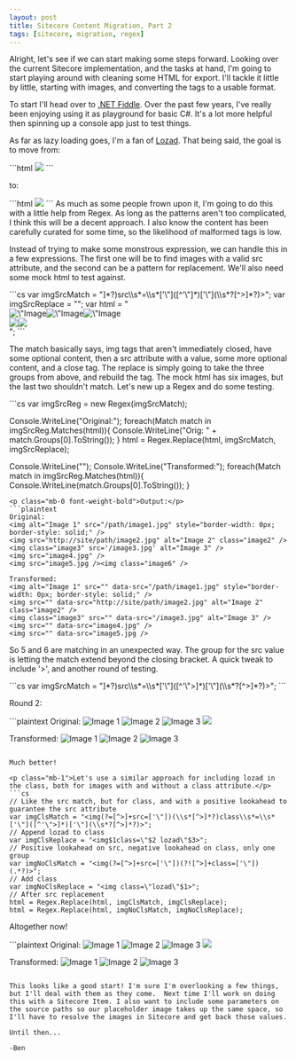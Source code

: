 ```yaml
---
layout: post
title: Sitecore Content Migration, Part 2
tags: [sitecore, migration, regex]
---
```


Alright, let's see if we can start making some steps forward. Looking over the current Sitecore implementation, and the tasks at hand, I'm going to start playing around with cleaning some HTML for export.  I'll tackle it little by little, starting with images, and converting the tags to a usable format.

To start I'll head over to [.NET Fiddle](https://dotnetfiddle.net/). Over the past few years, I've really been enjoying using it as playground for basic C#.  It's a lot more helpful then spinning up a console app just to test things.

<p class="mb-0">As far as lazy loading goes, I'm a fan of <a href="https://github.com/ApoorvSaxena/lozad.js">Lozad</a>.  That being said, the goal is to move from:</p>
```html
<img attributes="" src="currentPath" class="someClass" otherAttributes="" />
```
<p class="my-0">to:</p>
```html
<img attributes="" src="placeHolderPath" data-src="currentPath" class="someClass lozad" otherAttributes="" />
```
As much as some people frown upon it, I'm going to do this with a little help from Regex. As long as the patterns aren't too complicated, I think this will be a decent approach.  I also know the content has been carefully curated for some time, so the likelihood of malformed tags is low.

<p class="mb-1">Instead of trying to make some monstrous expression, we can handle this in a few expressions. The first one will be to find images with a valid src attribute, and the second can be a pattern for replacement.  We'll also need some mock html to test against.</p>
```cs
var imgSrcMatch = "<img(\\s*[^>]*?)src\\s*=\\s*['\"]([^'\"]*)['\"](\\s*?[^>]*?)>";
var imgSrcReplace = "<img$1src=\"\" data-src=\"$2\"$3>";
var html = "<div><div><img alt=\"Image 1\" src=\"/path/image1.jpg\" style=\"border-width: 0px; border-style: solid;\" /><img src=\"http://site/path/image2.jpg\" alt=\"Image 2\" class=\"image2\" /><img class=\"image3\" src='/image3.jpg' alt=\"Image 3\" /></div><div><img src=\"image4.jpg\" /><img src=\"image5.jpg /><img class=\"image6\" /></div></div>";
```
<p class="mb-1">The match basically says, img tags that aren't immediately closed, have some optional content, then a src attribute with a value, some more optional content, and a close tag. The replace is simply going to take the three groups from above, and rebuild the tag.  The mock html has six images, but the last two shouldn't match.  Let's new up a Regex and do some testing.</p>
```cs
var imgSrcReg = new Regex(imgSrcMatch);

Console.WriteLine("Original:");
foreach(Match match in imgSrcReg.Matches(html)){
    Console.WriteLine("Orig: " + match.Groups[0].ToString());
}
html = Regex.Replace(html, imgSrcMatch, imgSrcReplace);

Console.WriteLine("");
Console.WriteLine("Transformed:");
foreach(Match match in imgSrcReg.Matches(html)){
    Console.WriteLine(match.Groups[0].ToString());
}
```
<p class="mb-0 font-weight-bold">Output:</p>
```plaintext
Original:
<img alt="Image 1" src="/path/image1.jpg" style="border-width: 0px; border-style: solid;" />
<img src="http://site/path/image2.jpg" alt="Image 2" class="image2" />
<img class="image3" src='/image3.jpg' alt="Image 3" />
<img src="image4.jpg" />
<img src="image5.jpg /><img class="image6" />

Transformed:
<img alt="Image 1" src="" data-src="/path/image1.jpg" style="border-width: 0px; border-style: solid;" />
<img src="" data-src="http://site/path/image2.jpg" alt="Image 2" class="image2" />
<img class="image3" src="" data-src="/image3.jpg" alt="Image 3" />
<img src="" data-src="image4.jpg" />
<img src="" data-src="image5.jpg />
```
<p class="mb-1">So 5 and 6 are matching in an unexpected way.  The group for the src value is letting the match extend beyond the closing bracket. A quick tweak to include '>', and another round of testing.</p>
```cs
var imgSrcMatch = "<img(\\s*[^>]*?)src\\s*=\\s*['\"]([^'\">]*)['\"](\\s*?[^>]*?)>";
```
<p class="mb-0 font-weight-bold">Round 2:</p>
```plaintext
Original:
<img alt="Image 1" src="/path/image1.jpg" style="border-width: 0px; border-style: solid;" />
<img src="http://site/path/image2.jpg" alt="Image 2" class="image2" />
<img class="image3" src='/image3.jpg' alt="Image 3" />
<img src="image4.jpg" />

Transformed:
<img alt="Image 1" src="" data-src="/path/image1.jpg" style="border-width: 0px; border-style: solid;" />
<img src="" data-src="http://site/path/image2.jpg" alt="Image 2" class="image2" />
<img class="image3" src="" data-src="/image3.jpg" alt="Image 3" />
<img src="" data-src="image4.jpg" />
```

Much better!

<p class="mb-1">Let's use a similar approach for including lozad in the class, both for images with and without a class attribute.</p>
```cs
// Like the src match, but for class, and with a positive lookahead to guarantee the src attribute
var imgClsMatch = "<img(?=[^>]+src=['\"])(\\s*[^>]*?)class\\s*=\\s*['\"]([^'\">]*)['\"](\\s*?[^>]*?)>";
// Append lozad to class
var imgClsReplace = "<img$1class=\"$2 lozad\"$3>";
// Positive lookahead on src, negative lookahead on class, only one group
var imgNoClsMatch = "<img(?=[^>]+src=['\"])(?![^>]+class=['\"])(.*?)>";
// Add class
var imgNoClsReplace = "<img class=\"lozad\"$1>";
// After src replacement
html = Regex.Replace(html, imgClsMatch, imgClsReplace);
html = Regex.Replace(html, imgNoClsMatch, imgNoClsReplace);
```
<p class="mb-0 font-weight-bold">Altogether now!</p>
```plaintext
Original:
<img alt="Image 1" src="/path/image1.jpg" style="border-width: 0px; border-style: solid;" />
<img src="http://site/path/image2.jpg" alt="Image 2" class="image2" />
<img class="image3" src='/image3.jpg' alt="Image 3" />
<img src="image4.jpg" />

Transformed:
<img class="lozad" alt="Image 1" src="" data-src="/path/image1.jpg" style="border-width: 0px; border-style: solid;" />
<img src="" data-src="http://site/path/image2.jpg" alt="Image 2" class="image2 lozad" />
<img class="image3 lozad" src="" data-src="/image3.jpg" alt="Image 3" />
<img class="lozad" src="" data-src="image4.jpg" />
```

This looks like a good start! I'm sure I'm overlooking a few things, but I'll deal with them as they come.  Next time I'll work on doing this with a Sitecore Item. I also want to include some parameters on the source paths so our placeholder image takes up the same space, so I'll have to resolve the images in Sitecore and get back those values.

Until then...

-Ben